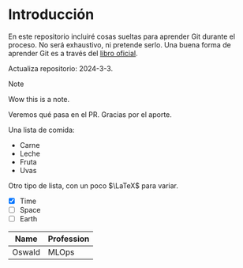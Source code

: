 # Introducción

En este repositorio incluiré cosas sueltas para aprender Git durante el proceso.
No será exhaustivo, ni pretende serlo.
Una buena forma de aprender Git es a través del [libro oficial](www.git-scm.com/book).

Actualiza repositorio: 2024-3-3.

> [!NOTE]
> Wow this is a note.

Veremos qué pasa en el PR.
Gracias por el aporte.

Una lista de comida:

- Carne
- Leche
- Fruta
- Uvas

Otro tipo de lista, con un poco $\LaTeX$ para variar.

- [x] Time
- [ ] Space
- [ ] Earth

|Name|Profession|
|---|---|
|Oswald|MLOps|
